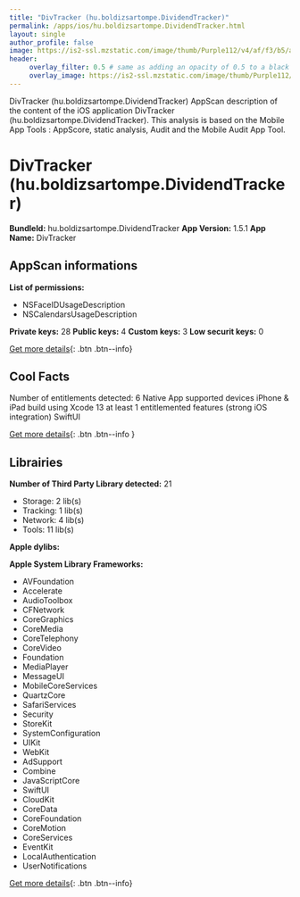 ```yaml
---
title: "DivTracker (hu.boldizsartompe.DividendTracker)"
permalink: /apps/ios/hu.boldizsartompe.DividendTracker.html
layout: single
author_profile: false
image: https://is2-ssl.mzstatic.com/image/thumb/Purple112/v4/af/f3/b5/aff3b5bc-a86c-3809-68e0-714fed1c4ffb/AppIcon-0-1x_U007emarketing-0-10-0-85-220.png/512x512bb.jpg
header: 
     overlay_filter: 0.5 # same as adding an opacity of 0.5 to a black background
     overlay_image: https://is2-ssl.mzstatic.com/image/thumb/Purple112/v4/af/f3/b5/aff3b5bc-a86c-3809-68e0-714fed1c4ffb/AppIcon-0-1x_U007emarketing-0-10-0-85-220.png/512x512bb.jpg
---
```

DivTracker (hu.boldizsartompe.DividendTracker) AppScan description of the content of the iOS application DivTracker (hu.boldizsartompe.DividendTracker). This analysis is based on the Mobile App Tools : AppScore, static analysis, Audit and the Mobile Audit App Tool.

# DivTracker (hu.boldizsartompe.DividendTracker)

**BundleId:** hu.boldizsartompe.DividendTracker
**App Version:** 1.5.1
**App Name:** DivTracker


## AppScan informations 

**List of permissions:** 
- NSFaceIDUsageDescription
- NSCalendarsUsageDescription
  
  
**Private keys:** 28
**Public keys:** 4
**Custom keys:** 3
**Low securit keys:** 0
  
[Get more details](/pricing.html){: .btn .btn--info}

## Cool Facts

Number of entitlements detected: 6
Native App
supported devices iPhone & iPad
build using Xcode 13
at least 1 entitlemented features (strong iOS integration)
SwiftUI
  
[Get more details](/pricing.html){: .btn .btn--info }

## Librairies 
**Number of Third Party Library detected:** 21
- Storage: 2 lib(s)
- Tracking: 1 lib(s)
- Network: 4 lib(s)
- Tools: 11 lib(s)


**Apple dylibs:**


**Apple System Library Frameworks:**
- AVFoundation
- Accelerate
- AudioToolbox
- CFNetwork
- CoreGraphics
- CoreMedia
- CoreTelephony
- CoreVideo
- Foundation
- MediaPlayer
- MessageUI
- MobileCoreServices
- QuartzCore
- SafariServices
- Security
- StoreKit
- SystemConfiguration
- UIKit
- WebKit
- AdSupport
- Combine
- JavaScriptCore
- SwiftUI
- CloudKit
- CoreData
- CoreFoundation
- CoreMotion
- CoreServices
- EventKit
- LocalAuthentication
- UserNotifications


  
[Get more details](/pricing.html){: .btn .btn--info}

